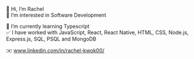 👋 Hi, I’m Rachel\
👀 I’m interested in Software Development

🌱 I’m currently learning Typescript\
✅ I have worked with JavaScript, React, React Native, HTML, CSS, Node.js, Express.js, SQL, PSQL and MongoDB

✉️ www.linkedin.com/in/rachel-kwok00/
